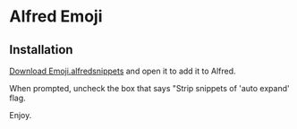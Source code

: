# Alfred Emoji

## Installation

[Download
Emoji.alfredsnippets](https://github.com/jamescmartinez/alfred-emoji/raw/master/Emoji.alfredsnippets)
and open it to add it to Alfred.

When prompted, uncheck the box that says "Strip snippets of 'auto expand' flag.

Enjoy.
